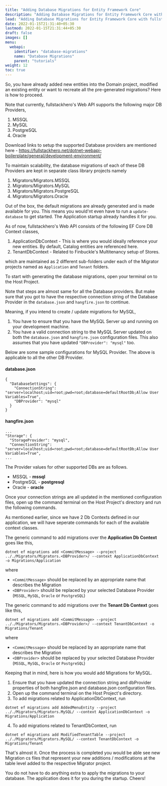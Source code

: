 ```yaml
---
title: "Adding Database Migrations for Entity Framework Core"
description: "Adding Database Migrations for Entity Framework Core with fullstackhero's Web API"
lead: "Adding Database Migrations for Entity Framework Core with fullstackhero's Web API"
date: 2022-01-15T21:31:40+05:30
lastmod: 2022-01-15T21:31:44+05:30
draft: false
images: []
menu:
  webapi:
    identifier: "database-migrations"
    name: "Database Migrations"
    parent: "tutorials"
weight: 12
toc: true
---
```


So, you have already added new entities into the Domain project, modified an existing entity or want to recreate all the pre-generated migrations? Here is how to proceed.

Note that currently, fullstackhero's Web API supports the following major DB Providers,
1. MSSQL
2. MySQL
3. PostgreSQL
4. Oracle

Download links to setup the supported Database providers are mentioned here - https://fullstackhero.net/dotnet-webapi-boilerplate/general/development-environment/

To maintain scalability, the database migrations of each of these DB Providers are kept in separate class library projects namely
1. Migrators/Migrators.MSSQL
2. Migrators/Migrators.MySQL
3. Migrators/Migrators.PostgreSQL
4. Migrators/Migrators.Oracle

Out of the box, the default migrations are already generated and is made available for you. This means you would'nt even have to run a `update-database` to get started. The Application startup already handles it for you.

As of now, fullstackhero's Web API consists of the following EF Core DB Context classes,
1. ApplicationDbContext - This is where you would ideally reference your new entities. By default, Catalog entities are referenced here.
2. TenantDbContext - Related to Finbuckle's Multitenancy setup of Stores.

which are maintained as 2 different sub-folders under each of the Migrator projects named as `Application` and `Tenant` folders.

To start with generating the database migrations, open your terminal on to the Host Project.

Note that steps are almost same for all the Database providers. But make sure that you got to have the respective connection string of the Database Provider in the `database.json` and `hangfire.json` to continue.

Meaning, if you intend to create / update migrations for MySQL,
1. You have to ensure that you have the MySQL Server up and running on your development machine.
2. You have a valid connection string to the MySQL Server updated on both the `database.json` and `hangfire.json` configuration files. This also assumes that you have updated `"DBProvider": "mysql"` too.

Below are some sample configurations for MySQL Provider. The above is applicable to all the other DB Provider.

#### database.json

```
{
  "DatabaseSettings": {
    "ConnectionString": "server=localhost;uid=root;pwd=root;database=defaultRootDb;Allow User Variables=True",
    "DBProvider": "mysql"
  }
}
```
#### hangfire.json

```
...
"Storage": {
  "StorageProvider": "mysql",
  "ConnectionString": "server=localhost;uid=root;pwd=root;database=defaultRootDb;Allow User Variables=True",
...
```

The Provider values for other supported DBs are as follows.
- MSSQL - **mssql**
- PostgreSQL - **postgresql**
- Oracle - **oracle**

Once your connection strings are all updated in the mentioned configuration files, open up the command terminal on the Host Project's directory and run the following commands.

As mentioned earlier, since we have 2 Db Contexts defined in our application, we will have seperate commands for each of the available context classes.

The generic command to add migrations over the **Application Db Context** goes like this,

```
dotnet ef migrations add <CommitMessage> --project .././Migrators/Migrators.<DBProvider>/ --context ApplicationDbContext -o Migrations/Application
```

where
- `<CommitMessage>` should be replaced by an appropriate name that describes the Migration
- `<DBProvider>` should be replaced by your selected Database Provider (`MSSQL`, `MySQL`, `Oracle` or `PostgreSQL`)

The generic command to add migrations over the **Tenant Db Context** goes like this,

```
dotnet ef migrations add <CommitMessage> --project .././Migrators/Migrators.<DBProvider>/ --context TenantDbContext -o Migrations/Tenant
```

where
- `<CommitMessage>` should be replaced by an appropriate name that describes the Migration
- `<DBProvider>` should be replaced by your selected Database Provider (`MSSQL`, `MySQL`, `Oracle` or `PostgreSQL`)

Keeping that in mind, here is how you would add Migrations for MySQL.

1. Ensure that you have updated the connection string and dbProvider properties of both hangfire.json and database.json configuration files.
2. Open up the command terminal on the Host Project's directory.
3. To add migrations related to ApplicationDbContext, run

```dotnet ef migrations add AddedMenuEntity --project .././Migrators/Migrators.MySQL/ --context ApplicationDbContext -o Migrations/Application```

4. To add migrations related to TenantDbContext, run

```dotnet ef migrations add ModifiedTenantTable --project .././Migrators/Migrators.MySQL/ --context TenantDbContext -o Migrations/Tenant```

That's almost it. Once the process is completed you would be able see new Migration cs files that represent your new additions / modifications at the table level added to the respective Migrator project.

You do not have to do anything extra to apply the migrations to your database. The application does it for you during the startup. Cheers!
